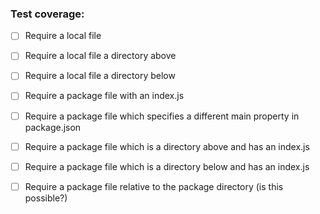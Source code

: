 ### Test coverage:

- [ ] Require a local file
- [ ] Require a local file a directory above
- [ ] Require a local file a directory below

- [ ] Require a package file with an index.js
- [ ] Require a package file which specifies a different main property in package.json
- [ ] Require a package file which is a directory above and has an index.js
- [ ] Require a package file which is a directory below and has an index.js
- [ ] Require a package file relative to the package directory (is this possible?)

